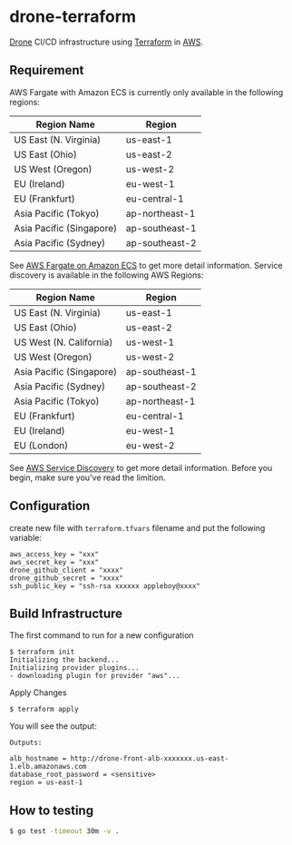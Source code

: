 # drone-terraform

[Drone](https://github.com/drone/drone) CI/CD infrastructure using [Terraform][3] in [AWS](https://aws.amazon.com).

## Requirement

AWS Fargate with Amazon ECS is currently only available in the following regions:


| Region Name | Region | 
| --- | --- | 
| US East \(N\. Virginia\) | us\-east\-1 | 
| US East \(Ohio\) | us\-east\-2 | 
| US West \(Oregon\) | us\-west\-2 | 
| EU \(Ireland\) | eu\-west\-1 | 
| EU \(Frankfurt\) | eu\-central\-1 | 
| Asia Pacific \(Tokyo\) | ap\-northeast\-1 | 
| Asia Pacific \(Singapore\) | ap\-southeast\-1 | 
| Asia Pacific \(Sydney\) | ap\-southeast\-2 | 

See [AWS Fargate on Amazon ECS][1] to get more detail information. Service discovery is available in the following AWS Regions:

| Region Name | Region | 
| --- | --- | 
| US East \(N\. Virginia\) | us\-east\-1 | 
| US East \(Ohio\) | us\-east\-2 | 
| US West \(N\. California\) | us\-west\-1 | 
| US West \(Oregon\) | us\-west\-2 | 
| Asia Pacific \(Singapore\) | ap\-southeast\-1 | 
| Asia Pacific \(Sydney\) | ap\-southeast\-2 | 
| Asia Pacific \(Tokyo\) | ap\-northeast\-1 | 
| EU \(Frankfurt\) | eu\-central\-1 | 
| EU \(Ireland\) | eu\-west\-1 | 
| EU \(London\) | eu\-west\-2 | 

See [AWS Service Discovery][2] to get more detail information. Before you begin, make sure you've read the limition.

[1]:https://docs.aws.amazon.com/AmazonECS/latest/developerguide/AWS_Fargate.html
[2]:https://docs.aws.amazon.com/AmazonECS/latest/developerguide/service-discovery.html
[3]:https://www.terraform.io/

## Configuration

create new file with `terraform.tfvars` filename and put the following variable:

```
aws_access_key = "xxx"
aws_secret_key = "xxx"
drone_github_client = "xxxx"
drone_github_secret = "xxxx"
ssh_public_key = "ssh-rsa xxxxxx appleboy@xxxx"
```

## Build Infrastructure


The first command to run for a new configuration

```
$ terraform init
Initializing the backend...
Initializing provider plugins...
- downloading plugin for provider "aws"...
```

Apply Changes

```
$ terraform apply
```

You will see the output:

```
Outputs:

alb_hostname = http://drone-front-alb-xxxxxxx.us-east-1.elb.amazonaws.com
database_root_password = <sensitive>
region = us-east-1
```

## How to testing

```sh
$ go test -timeout 30m -v .
```
